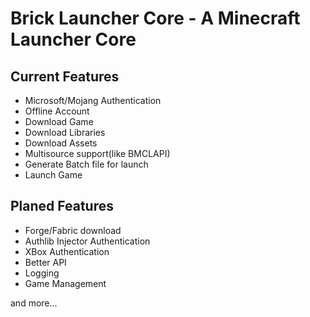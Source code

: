 # Brick Launcher Core - A Minecraft Launcher Core
## Current Features
+ Microsoft/Mojang Authentication
+ Offline Account
+ Download Game
+ Download Libraries
+ Download Assets
+ Multisource support(like BMCLAPI)
+ Generate Batch file for launch
+ Launch Game
## Planed Features
+ Forge/Fabric download
+ Authlib Injector Authentication
+ XBox Authentication
+ Better API
+ Logging
+ Game Management

and more...
